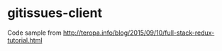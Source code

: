 # gitissues-client

Code sample from http://teropa.info/blog/2015/09/10/full-stack-redux-tutorial.html
